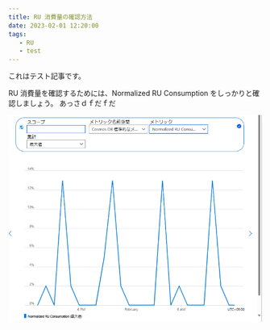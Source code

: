 ```yaml
---
title: RU 消費量の確認方法
date: 2023-02-01 12:20:00
tags:
   - RU
   - test
---
```


これはテスト記事です。

RU 消費量を確認するためには、Normalized RU Consumption をしっかりと確認しましょう。
あっさｄｆだｆだ

![](./RUsample/2023-02-01-12-27-24.png)
